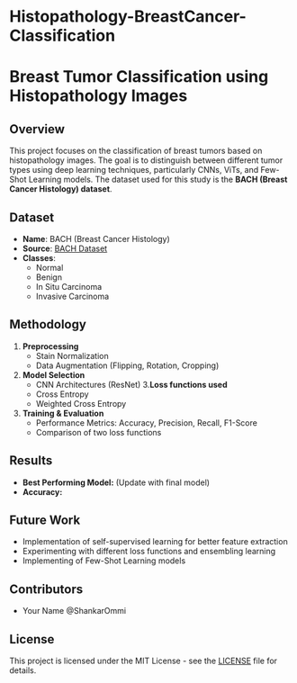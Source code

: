 # Histopathology-BreastCancer-Classification
# Breast Tumor Classification using Histopathology Images

## Overview
This project focuses on the classification of breast tumors based on histopathology images. The goal is to distinguish between different tumor types using deep learning techniques, particularly CNNs, ViTs, and Few-Shot Learning models. The dataset used for this study is the **BACH (Breast Cancer Histology) dataset**.

## Dataset
- **Name**: BACH (Breast Cancer Histology)
- **Source**: [BACH Dataset](https://www.kaggle.com/datasets/truthisneverlinear/bach-breast-cancer-histology-images)
- **Classes**:
  - Normal
  - Benign
  - In Situ Carcinoma
  - Invasive Carcinoma

## Methodology
1. **Preprocessing**
   - Stain Normalization
   - Data Augmentation (Flipping, Rotation, Cropping)
2. **Model Selection**
   - CNN Architectures (ResNet)
3.**Loss functions used**
   - Cross Entropy
   - Weighted Cross Entropy 
4. **Training & Evaluation**
   - Performance Metrics: Accuracy, Precision, Recall, F1-Score
   - Comparison of two loss functions

## Results
- **Best Performing Model:** (Update with final model)
- **Accuracy:** 

## Future Work
- Implementation of self-supervised learning for better feature extraction
- Experimenting with different loss functions and ensembling learning
- Implementing of Few-Shot Learning models

## Contributors
- Your Name @ShankarOmmi

## License
This project is licensed under the MIT License - see the [LICENSE](LICENSE) file for details.

